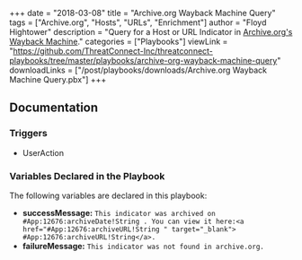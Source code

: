 +++
date = "2018-03-08"
title = "Archive.org Wayback Machine Query"
tags = ["Archive.org", "Hosts", "URLs", "Enrichment"]
author = "Floyd Hightower"
description = "Query for a Host or URL Indicator in <a href='https://archive.org/web/web.php'>Archive.org's Wayback Machine</a>."
categories = ["Playbooks"]
viewLink = "https://github.com/ThreatConnect-Inc/threatconnect-playbooks/tree/master/playbooks/archive-org-wayback-machine-query"
downloadLinks = ["/post/playbooks/downloads/Archive.org Wayback Machine Query.pbx"]
+++

## Documentation

### Triggers

- UserAction

### Variables Declared in the Playbook

The following variables are declared in this playbook:

- **successMessage:** `This indicator was archived on #App:12676:archiveDate!String . You can view it here:<a href="#App:12676:archiveURL!String " target="_blank"> #App:12676:archiveURL!String</a>.`
- **failureMessage:** `This indicator was not found in archive.org.`
